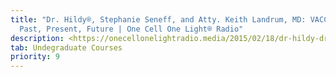 ```yaml
---
title: "Dr. Hildy®, Stephanie Seneff, and Atty. Keith Landrum, MD: VACCINES:
  Past, Present, Future | One Cell One Light® Radio"
description: <https://onecellonelightradio.media/2015/02/18/dr-hildy-dr-seneff-atty-keith-landrum-md-vaccines/>
tab: Undegraduate Courses
priority: 9
---
```


